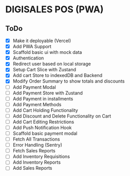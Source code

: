 # DIGISALES POS (PWA)

## ToDo

- [x] Make it deployable (Vercel)
- [x] Add PWA Support
- [x] Scaffold basic ui with mock data
- [x] Authentication
- [x] Redirect user based on local storage
- [x] Setup Cart Slice with Zustand
- [x] Add cart Store to indexedDB and Backend
- [x] Modify Order Summary to show totals and discounts
- [ ] Add Payment Modal
- [ ] Add Payment Store with Zustand
- [ ] Add Payment in installments
- [ ] Add Payment Methods
- [ ] Add Cart Holding Functionality
- [ ] Add Discount and Delete Functionality on Cart
- [ ] Add Cart Editing Restrictions
- [ ] Add Push Notification Hook
- [ ] Scaffold basic payment modal
- [ ] Fetch All Transactions
- [ ] Error Handling (Sentry)
- [ ] Fetch Sales Reports
- [ ] Add Inventory Requisitions
- [ ] Add Inventory Reports
- [ ] Add Sales Reports
